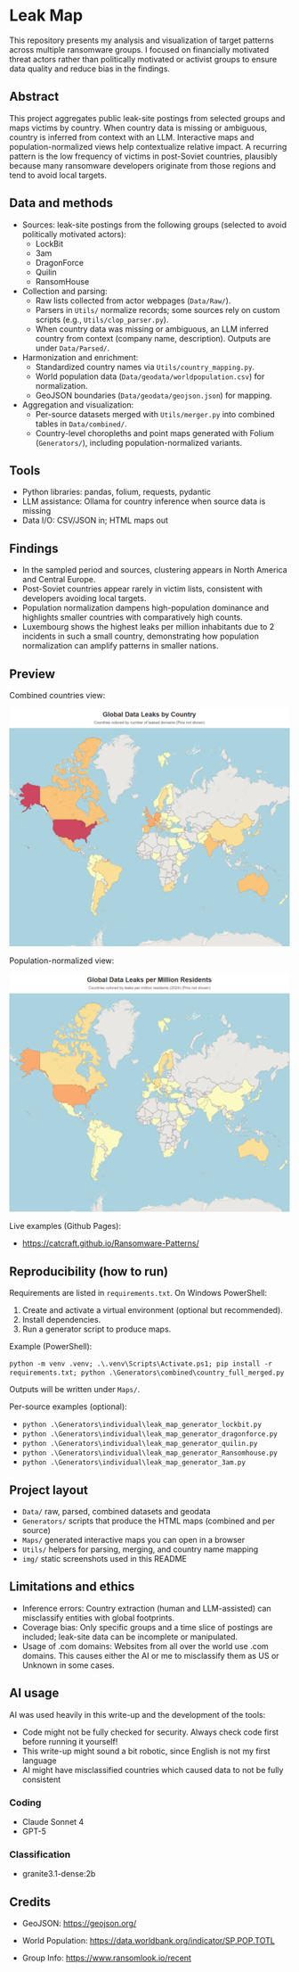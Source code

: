# Leak Map

This repository presents my analysis and visualization of target patterns across multiple ransomware groups. I focused on financially motivated threat actors rather than politically motivated or activist groups to ensure data quality and reduce bias in the findings.

## Abstract

This project aggregates public leak-site postings from selected groups and maps victims by country. When country data is missing or ambiguous, country is inferred from context with an LLM. Interactive maps and population-normalized views help contextualize relative impact. A recurring pattern is the low frequency of victims in post-Soviet countries, plausibly because many ransomware developers originate from those regions and tend to avoid local targets.

## Data and methods

- Sources: leak-site postings from the following groups (selected to avoid politically motivated actors):
  - LockBit
  - 3am
  - DragonForce
  - Quilin
  - RansomHouse
- Collection and parsing:
  - Raw lists collected from actor webpages (`Data/Raw/`).
  - Parsers in `Utils/` normalize records; some sources rely on custom scripts (e.g., `Utils/clop_parser.py`).
  - When country data was missing or ambiguous, an LLM inferred country from context (company name, description). Outputs are under `Data/Parsed/`.
- Harmonization and enrichment:
  - Standardized country names via `Utils/country_mapping.py`.
  - World population data (`Data/geodata/worldpopulation.csv`) for normalization.
  - GeoJSON boundaries (`Data/geodata/geojson.json`) for mapping.
- Aggregation and visualization:
  - Per-source datasets merged with `Utils/merger.py` into combined tables in `Data/combined/`.
  - Country-level choropleths and point maps generated with Folium (`Generators/`), including population-normalized variants.

## Tools

- Python libraries: pandas, folium, requests, pydantic
- LLM assistance: Ollama for country inference when source data is missing
- Data I/O: CSV/JSON in; HTML maps out

## Findings

- In the sampled period and sources, clustering appears in North America and Central Europe.
- Post-Soviet countries appear rarely in victim lists, consistent with developers avoiding local targets.
- Population normalization dampens high-population dominance and highlights smaller countries with comparatively high counts.
- Luxembourg shows the highest leaks per million inhabitants due to 2 incidents in such a small country, demonstrating how population normalization can amplify patterns in smaller nations.

## Preview

Combined countries view:

![Leak map by country](img/country_nopin.png)

Population-normalized view:

![Leak map vs population](img/pop_nopin.png)

Live examples (Github Pages):

- https://catcraft.github.io/Ransomware-Patterns/

## Reproducibility (how to run)

Requirements are listed in `requirements.txt`. On Windows PowerShell:

1. Create and activate a virtual environment (optional but recommended).
2. Install dependencies.
3. Run a generator script to produce maps.

Example (PowerShell):

```
python -m venv .venv; .\.venv\Scripts\Activate.ps1; pip install -r requirements.txt; python .\Generators\combined\country_full_merged.py
```

Outputs will be written under `Maps/`.

Per-source examples (optional):

- `python .\Generators\individual\leak_map_generator_lockbit.py`
- `python .\Generators\individual\leak_map_generator_dragonforce.py`
- `python .\Generators\individual\leak_map_generator_quilin.py`
- `python .\Generators\individual\leak_map_generator_Ransomhouse.py`
- `python .\Generators\individual\leak_map_generator_3am.py`

## Project layout

- `Data/` raw, parsed, combined datasets and geodata
- `Generators/` scripts that produce the HTML maps (combined and per source)
- `Maps/` generated interactive maps you can open in a browser
- `Utils/` helpers for parsing, merging, and country name mapping
- `img/` static screenshots used in this README

## Limitations and ethics

- Inference errors: Country extraction (human and LLM-assisted) can misclassify entities with global footprints.
- Coverage bias: Only specific groups and a time slice of postings are included; leak-site data can be incomplete or manipulated.
- Usage of .com domains: Websites from all over the world use .com domains. This causes either the AI or me to misclassify them as US or Unknown in some cases.

## AI usage

AI was used heavily in this write-up and the development of the tools:
- Code might not be fully checked for security. Always check code first before running it yourself!
- This write-up might sound a bit robotic, since English is not my first language
- AI might have misclassified countries which caused data to not be fully consistent

### Coding
- Claude Sonnet 4
- GPT-5

### Classification
- granite3.1-dense:2b

## Credits
- GeoJSON: https://geojson.org/
- World Population: https://data.worldbank.org/indicator/SP.POP.TOTL

- Group Info: https://www.ransomlook.io/recent
